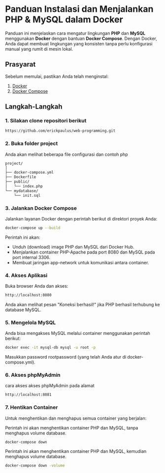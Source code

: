 # Panduan Instalasi dan Menjalankan PHP & MySQL dalam Docker

Panduan ini menjelaskan cara mengatur lingkungan **PHP** dan **MySQL** menggunakan **Docker** dengan bantuan **Docker Compose**. Dengan Docker, Anda dapat membuat lingkungan yang konsisten tanpa perlu konfigurasi manual yang rumit di mesin lokal.

## Prasyarat

Sebelum memulai, pastikan Anda telah menginstal:
1. <a href="https://docs.docker.com/get-docker/" target="_blank">Docker</a>
2. <a href="https://docs.docker.com/compose/install/" target="_blank">Docker Compose</a>

## Langkah-Langkah

### 1. Silakan clone repositori berikut

```bash
https://github.com/erickpaulus/web-programming.git
```

### 2. Buka  folder project
Anda akan melihat beberapa file configurasi dan contoh php

```bash
project/
│
├── docker-compose.yml
├── Dockerfile
├── public/
│   └── index.php
└── mydatabase/
    └── init.sql
```

### 3. Jalankan Docker Compose
Jalankan layanan Docker dengan perintah berikut di direktori proyek Anda:
```bash
docker-compose up --build
```
Perintah ini akan:

- Unduh (download) image PHP dan MySQL dari Docker Hub.
- Menjalankan container PHP-Apache pada port 8080 dan MySQL pada port internal 3306.
- Membuat jaringan app-network untuk komunikasi antara container.

### 4. Akses Aplikasi
Buka browser Anda dan akses:
```bash
http://localhost:8080
```
Anda akan melihat pesan "Koneksi berhasil!" jika PHP berhasil terhubung ke database MySQL.

### 5. Mengelola MySQL
Anda bisa mengakses MySQL melalui container menggunakan perintah berikut:
```bash
docker exec -it mysql-db mysql -u root -p
```
Masukkan password rootpassword (yang telah Anda atur di docker-compose.yml).

### 6. Akses phpMyAdmin
cara akses akses  phpMyAdmin pada alamat 
```bash
http://localhost:8081
```
### 7. Hentikan Container
Untuk menghentikan dan menghapus semua container yang berjalan:

Perintah ini akan menghentikan container PHP dan MySQL, tanpa menghapus volume database.
```bash
docker-compose down
```

Perintah ini akan menghentikan container PHP dan MySQL, kemudian menghapus volume database.
```bash
docker-compose down -volume
```

